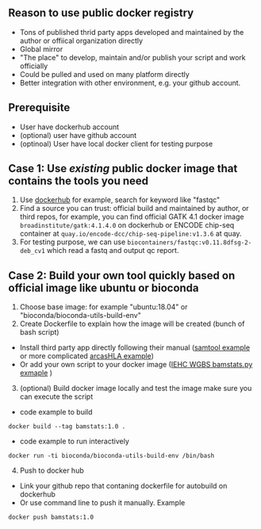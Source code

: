 ## Reason to use public docker registry

- Tons of published thrid party apps developed and maintained by the author or offiical organization directly
- Global mirror
- "The place" to develop, maintain and/or publish your script and work officially
- Could be pulled and used on many platform directly 
- Better integration with other environment, e.g. your github account.

## Prerequisite

- User have dockerhub account
- (optional) user have github account
- (optinoal) User have local docker client for testing purpose

## Case 1: Use *existing* public docker image that contains the tools you need

1. Use [dockerhub](https://hub.docker.com/) for example, search for keyword like "fastqc"
2. Find a source you can trust: official build and maintained by author, or third repos, for example, you can find official GATK 4.1 docker image `broadinstitute/gatk:4.1.4.0` on dockerhub or ENCODE chip-seq container at `quay.io/encode-dcc/chip-seq-pipeline:v1.3.6` at quay. 
3. For testing purpose,  we can use `biocontainers/fastqc:v0.11.8dfsg-2-deb_cv1` which read a fastq and output qc report. 

## Case 2: Build your own tool quickly based on official image like ubuntu or bioconda

1. Choose base image: for example "ubuntu:18.04" or "bioconda/bioconda-utils-build-env"
2. Create Dockerfile to explain how the image will be created (bunch of bash script)
- Install third party app directly following their manual ([samtool example](https://github.com/tengfei/docker-demo/tree/master/samtools-bioconda-install) or more complicated [arcasHLA example](https://github.com/tengfei/docker-arcasHLA))
- Or add your own script to your docker image ([IEHC WGBS bamstats.py exmaple](https://github.com/tengfei/docker-demo/tree/master/ihec) )
3. (optional) Build docker image locally and test the image make sure you can execute the script
- code example to build 
```
docker build --tag bamstats:1.0 .
```
- code example to run interactively 
```
docker run -ti bioconda/bioconda-utils-build-env /bin/bash
```
4. Push to docker hub 
- Link your github repo that contaning dockerfile for autobuild on dockerhub
- Or use command line to push it manually. Example 
```
docker push bamstats:1.0
```